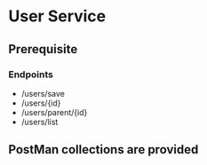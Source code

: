 # User Service

## Prerequisite

### Endpoints
 - /users/save
 - /users/{id}
 - /users/parent/{id}
 - /users/list

## PostMan collections are provided